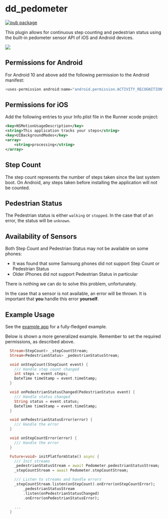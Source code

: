 # dd_pedometer

[![pub package](https://img.shields.io/pub/v/pedometer.svg)](https://pub.dartlang.org/packages/pedometer)

This plugin allows for continuous step counting and pedestrian status using the built-in pedometer sensor API of iOS and Android devices.

![](https://raw.githubusercontent.com/cph-cachet/flutter-plugins/master/packages/pedometer/imgs/screenshots.png)

## Permissions for Android
For Android 10 and above add the following permission to the Android manifest:

```dart
<uses-permission android:name="android.permission.ACTIVITY_RECOGNITION" />
```

## Permissions for iOS
Add the following entries to your Info.plist file in the Runner xcode project:

```xml
<key>NSMotionUsageDescription</key>
<string>This application tracks your steps</string>
<key>UIBackgroundModes</key>
<array>
    <string>processing</string>
</array>
```

## Step Count
The step count represents the number of steps taken since the last system boot. 
On Android, any steps taken before installing the application will not be counted.

## Pedestrian Status
The Pedestrian status is either `walking` or `stopped`. In the case that of an error, 
the status will be `unknown`.

## Availability of Sensors
Both Step Count and Pedestrian Status may not be available on some phones:

* It was found that some Samsung phones did not support Step Count or Pedestrian Status
* Older iPhones did not support Pedestrian Status in particular 

There is nothing we can do to solve this problem, unfortunately.

In the case that a sensor is not available, an error will be thrown. It is important that **you** handle this error **yourself**.
## Example Usage

See the [example app](https://github.com/cph-cachet/flutter-plugins/blob/master/packages/pedometer/example/lib/main.dart) for a fully-fledged example.

Below is shown a more generalized example. Remember to set the required permissions, as described above.

``` dart
  Stream<StepCount> _stepCountStream;
  Stream<PedestrianStatus> _pedestrianStatusStream;

  void onStepCount(StepCount event) {
    /// Handle step count changed
    int steps = event.steps;
    DateTime timeStamp = event.timeStamp;
  }

  void onPedestrianStatusChanged(PedestrianStatus event) {
    /// Handle status changed
    String status = event.status;
    DateTime timeStamp = event.timeStamp;
  }

  void onPedestrianStatusError(error) {
    /// Handle the error
  }

  void onStepCountError(error) {
    /// Handle the error
  }

  Future<void> initPlatformState() async {
    /// Init streams
    _pedestrianStatusStream = await Pedometer.pedestrianStatusStream;
    _stepCountStream = await Pedometer.stepCountStream;

    /// Listen to streams and handle errors
    _stepCountStream.listen(onStepCount).onError(onStepCountError);
        _pedestrianStatusStream
        .listen(onPedestrianStatusChanged)
        .onError(onPedestrianStatusError);
    
    ...
  }
```


